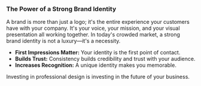 ### The Power of a Strong Brand Identity

A brand is more than just a logo; it's the entire experience your customers have with your company. It's your voice, your mission, and your visual presentation all working together. In today's crowded market, a strong brand identity is not a luxury—it's a necessity.

-   **First Impressions Matter:** Your identity is the first point of contact.
-   **Builds Trust:** Consistency builds credibility and trust with your audience.
-   **Increases Recognition:** A unique identity makes you memorable.

Investing in professional design is investing in the future of your business.